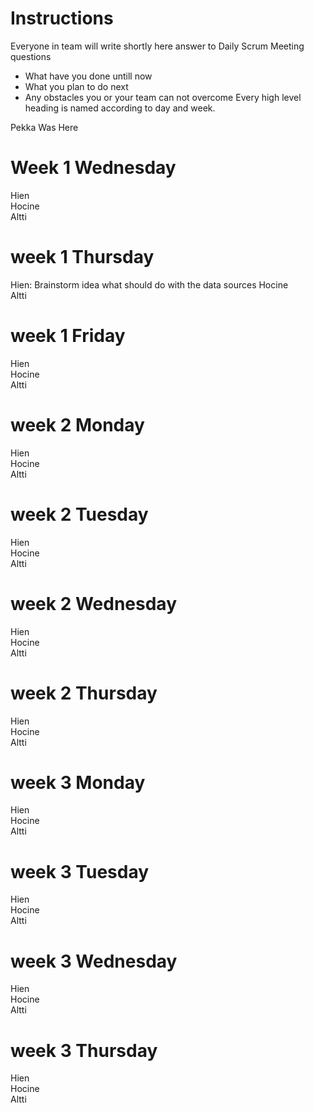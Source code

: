 # Instructions
Everyone in team will write shortly here answer to Daily Scrum Meeting questions
* What have you done untill now
* What you plan to do next
* Any obstacles you or your team can not overcome
Every high level heading is named according to day and week. 

Pekka Was Here

# Week 1 Wednesday
Hien   
Hocine   
Altti   
# week 1 Thursday
Hien: Brainstorm idea what should do with the data sources
Hocine   
Altti   
# week 1 Friday
Hien   
Hocine   
Altti   

# week 2 Monday
Hien   
Hocine   
Altti   
# week 2 Tuesday
Hien   
Hocine   
Altti   
# week 2 Wednesday
Hien   
Hocine   
Altti   
# week 2 Thursday
Hien   
Hocine   
Altti   

# week 3 Monday
Hien   
Hocine   
Altti   
# week 3 Tuesday
Hien   
Hocine   
Altti   
# week 3 Wednesday
Hien   
Hocine   
Altti   
# week 3 Thursday
Hien   
Hocine   
Altti   
